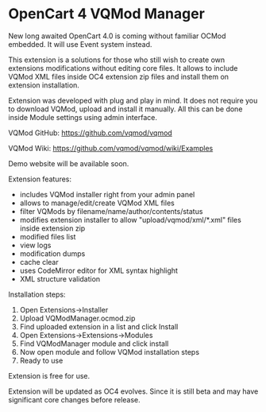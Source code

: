 # OpenCart 4 VQMod Manager

New long awaited OpenCart 4.0 is coming without familiar OCMod embedded.
It will use Event system instead.

This extension is a solutions for those who still wish to create own extensions modifications without editing core files.
It allows to include VQMod XML files inside OC4 extension zip files and install them on extension installation.

Extension was developed with plug and play in mind. It does not require you to download VQMod, upload and install it manually. 
All this can be done inside Module settings using admin interface.

VQMod GitHub: https://github.com/vqmod/vqmod

VQMod Wiki: https://github.com/vqmod/vqmod/wiki/Examples

Demo website will be available soon.

Extension features:
- includes VQMod installer right from your admin panel
- allows to manage/edit/create VQMod XML files
- filter VQMods by filename/name/author/contents/status
- modifies extension installer to allow "upload/vqmod/xml/*.xml" files inside extension zip
- modified files list
- view logs
- modification dumps
- cache clear
- uses CodeMirror editor for XML syntax highlight
- XML structure validation

Installation steps:
1. Open Extensions->Installer
2. Upload VQModManager.ocmod.zip
3. Find uploaded extension in a list and click Install
4. Open Extensions->Extensions->Modules
5. Find VQModManager module and click install
6. Now open module and follow VQMod installation steps
7. Ready to use

Extension is free for use.

Extension will be updated as OC4 evolves. Since it is still beta and may have significant core changes before release.
